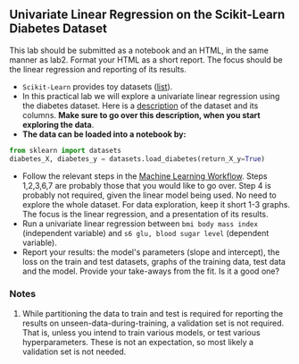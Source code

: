 ## Univariate Linear Regression on the Scikit-Learn Diabetes Dataset

This lab should be submitted as a notebook and an HTML, in the same manner as lab2. Format your HTML as a short report. The focus should be the linear regression and reporting of its results. 

* `Scikit-Learn` provides toy datasets ([list](https://scikit-learn.org/stable/datasets/toy_dataset.html)).
* In this practical lab we will explore a univariate linear regression using the diabetes dataset. Here is a [description](https://scikit-learn.org/stable/datasets/toy_dataset.html#diabetes-dataset) of the dataset and its columns. **Make sure to go over this description, when you start exploring the data**.
* **The data can be loaded into a notebook by:**
```python
from sklearn import datasets
diabetes_X, diabetes_y = datasets.load_diabetes(return_X_y=True)
```
* Follow the relevant steps in the [Machine Learning Workflow](https://github.com/ageron/handson-ml3/blob/main/ml-project-checklist.md). Steps 1,2,3,6,7 are probably those that you would like to go over. Step 4 is probably not required, given the linear model being used. No need to explore the whole dataset. For data exploration, keep it short 1-3 graphs. The focus is the linear regression, and a presentation of its results.
* Run a univariate linear regression between `bmi body mass index` (independent variable) and `s6 glu, blood sugar level` (dependent variable).
* Report your results: the model's parameters (slope and intercept), the loss on the train and test datasets, graphs of the training data, test data and the model. Provide your take-aways from the fit. Is it a good one? 


### Notes

1. While partitioning the data to train and test is required for reporting the results on unseen-data-during-training, a validation set is not required. That is, unless you intend to train various models, or test various hyperparameters. These is not an expectation, so most likely a validation set is not needed.